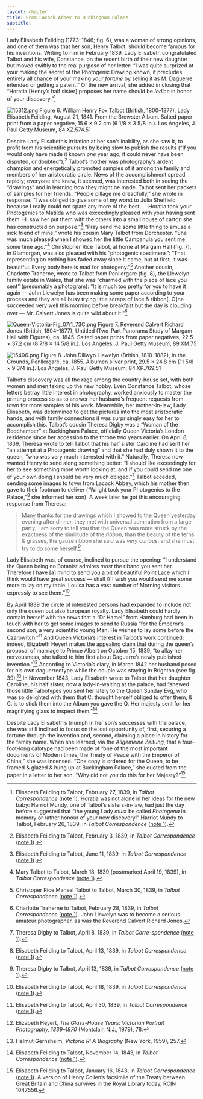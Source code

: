 ```yaml
---
layout: chapter
title: From Lacock Abbey to Buckingham Palace
subtitle:
---
```


Lady Elisabeth Feilding (1773–1846; fig. 6), was a woman of strong
opinions, and one of them was that her son, Henry Talbot, should become
famous for his inventions. Writing to him in February 1839, Lady
Elisabeth congratulated Talbot and his wife, Constance, on the recent
birth of their new daughter but moved swiftly to the real purpose of her
letter: “I was quite surprized at your making the secret of the
Photogenic Drawing known, it precludes entirely all chance of your
making *your fortune* by selling it as M. Daguerre intended or getting a
patent.” Of the new arrival, she added in closing that “Horatia
\[Henry’s half sister\] proposes her name should be *Iodine* in honor of
your discovery.”[^23]

![15312.png](../assets/images/15312.png)
Figure 6. William Henry Fox Talbot (British, 1800–1877), Lady Elisabeth Feilding,
August 21, 1841. From the Brewster Album. Salted paper print from a
paper negative, 15.6 × 9.2 cm (6 1/8 × 3 5/8 in.). Los Angeles, J. Paul
Getty Museum, 84.XZ.574.51

Despite Lady Elisabeth’s irritation at her son’s inability, as she saw
it, to profit from his scientific pursuits by being slow to publish the
results (“If you would only have made it known *one* year ago, it could
never have been disputed, or doubted”),[^24] Talbot’s mother was photography’s
ardent champion and energetically promoted samples of it among the
family and members of her aristocratic circle. News of the
accomplishment spread rapidly; everyone she knew, it seemed, was
interested both in seeing the “drawings” and in learning how they might
be made. Talbot sent her packets of samples for her friends. “People
pillage me dreadfully,” she wrote in response. “I was obliged to give
some of my worst to Julia Sheffield because I really could not spare any
more of the best… . Horatia took your Photogenics to Matilda who was
exceedingly pleased with your having sent them. H. saw her put them with
the others into a small house of carton she has constructed on
purpose.”[^25] “Pray send me some
little thing to amuse a sick friend of mine,” wrote his cousin Mary
Talbot from Dorchester. “She was much pleased when I showed her the
little Campanula you sent me some time ago.”[^26] Christopher Rice Talbot, at home at
Margam Hall (fig. 7), in Glamorgan, was also
pleased with his “photogenic specimens”: “That representing an etching
has faded away since it came, but at first, it was beautiful. Every body
here is mad for photogeny.”[^27]
Another cousin, Charlotte Traherne, wrote to Talbot from Penllergare
(fig. 8), the Llewelyn family estate in Wales,
that she was “charmed with the piece of lace you sent” (presumably a
photogram): “It is much too pretty for you to have it again — John
Llewelyn has been making some paper according to your process and they
are all busy trying little scraps of lace & ribbon\[. O\]ne succeeded
very well this morning before breakfast but the day is clouding over —
Mr. Calvert Jones is quite wild about it.”[^28]

![Queen-Victoria-Fig\_07r1\_73C.png](../assets/images/Queen-Victoria-Fig_07r1_73C.png)
Figure 7. Reverend Calvert Richard Jones (British, 1804–1877), Untitled (Two-Part
Panorama Study of Margam Hall with Figures), ca. 1845. Salted paper
prints from paper negatives, 22.5 × 37.2 cm (8 7/8 × 14 5/8 in.). Los
Angeles, J. Paul Getty Museum, 89.XM.75

![15406.png](../assets/images/15406.png)
Figure 8. John Dillwyn Llewelyn (British, 1810–1882), In the Grounds, Penllergare,
ca. 1855. Albumen silver print, 29.5 × 24.8 cm (11 5/8 × 9 3/4 in.). Los
Angeles, J. Paul Getty Museum, 84.XP.769.51

Talbot’s discovery was all the rage among the country-house set, with
both women and men taking up the new hobby. Even Constance Talbot, whose
letters betray little interest in photography, worked anxiously to
master the printing process so as to answer her husband’s frequent
requests from town for more samples of his work. Meanwhile, her
mother-in-law, Lady Elisabeth, was determined to get the pictures into
the most aristocratic hands, and with family connections it was
surprisingly easy for her to accomplish this. Talbot’s cousin Theresa
Digby was a “Woman of the Bedchamber” at Buckingham Palace, officially
Queen Victoria’s London residence since her accession to the throne two
years earlier. On April 8, 1839, Theresa wrote to tell Talbot that his
half sister Caroline had sent her “an attempt at a Photogenic drawing”
and that she had duly shown it to the queen, “who was very much
interested with it.” Naturally, Theresa now wanted Henry to send along
something better: “I should like exceedingly for her to see something
more worth looking at, and if you could send me one of your own doing I
should be very much obliged.”[^29]
Talbot acceded, sending some images to town from Lacock Abbey, which his
mother then gave to their footman to deliver (“Wright took your
Photogenics to the Palace,”[^30]
she informed her son). A week later he got this encouraging response
from Theresa:

> Many thanks for the drawings which I showed to the Queen yesterday
> evening after dinner, they met with universal admiration from a large
> party; I am sorry to tell you that the Queen was more struck by the
> exactness of the similitude of the *ribbon*, than the beauty of the
> ferns & grasses, the gauze ribbon she said was *very curious*, and she
> must try to do some herself.[^31]

Lady Elisabeth was, of course, inclined to pursue the opening: “I
understand the Queen being no Botanist admires *most* the riband you
sent her. Therefore I have \[a\] mind to send you a bit of beautiful
Point Lace which I think would have great success — shall I? I wish you
would send me some more to lay on my table. Louisa has a vast number of
Morning visitors expressly to see them.”[^32]

By April 1839 the circle of interested persons had expanded to include
not only the queen but also European royalty. Lady Elisabeth could
hardly contain herself with the news that a “Dr Hamel” from Hamburg had
been in touch with her to get some images to send to Russia “for the
Emperor’s second son, a very scientific young Man. He wishes to lay some
before the Czarowitch.”[^33] And
Queen Victoria’s interest in Talbot’s work continued; indeed, Elizabeth
Heyert makes the appealing claim that during the queen’s proposal of
marriage to Prince Albert on October 15, 1839, “to allay her
nervousness, she talked to him first about Daguerre’s newly published
invention.”[^34] According to
Victoria’s diary, in March 1842 her husband posed for his own
daguerreotype while the couple was staying in Brighton (see fig.
39).[^35] In November 1843, Lady
Elisabeth wrote to Talbot that her daughter Caroline, his half sister,
now a lady-in-waiting at the palace, had “shewed those little Talbotypes
you sent her lately to the Queen Sunday Evg, who was so delighted with
them that C. thought herself obliged to offer them, & C. is to stick
them into the Album you gave the Q. Her majesty sent for her magnifying
glass to inspect them.”[^36]

Despite Lady Elisabeth’s triumph in her son’s successes with the palace,
she was still inclined to focus on the lost opportunity of, first,
securing a fortune through the invention and, second, claiming a place
in history for the family name. When she learned, via the *Allgemeine
Zeitung*, that a four-foot-long calotype had been made of “one of the
most important documents of Modern times, the Treaty of Peace with the
Emperor of China,” she was incensed. “One copy is ordered for the Queen,
to be framed & glazed & hung up at Buckingham Palace,” she quoted from
the paper in a letter to her son. “Why did not *you* do this for her
Majesty?”[^37]

[^23]: Elisabeth Feilding to Talbot, February 27, 1839, in *Talbot Correspondence* ([note 1](01_early_days.html#fn:1)). Horatia was not alone in her ideas for the new baby: Harriot Mundy, one of Talbot’s sisters-in-law, had just the day before suggested that “the young Lady *must* be called *Photogena* in memory or rather honour of your new discovery!” Harriot Mundy to Talbot, February 26, 1839, in *Talbot Correspondence* ([note 1](01_early_days.html#fn:1)).

[^24]: Elisabeth Feilding to Talbot, February 3, 1839, in *Talbot Correspondence* ([note 1](01_early_days.html#fn:1)).

[^25]: Elisabeth Feilding to Talbot, June 11, 1839, in *Talbot Correspondence* ([note 1](01_early_days.html#fn:1)).

[^26]: Mary Talbot to Talbot, March 18, 1839 (postmarked April 19, 1839), in *Talbot Correspondence* ([note 1](01_early_days.html#fn:1)).

[^27]: Christoper Rice Mansel Talbot to Talbot, March 30, 1839, in *Talbot Correspondence* ([note 1](01_early_days.html#fn:1)).

[^28]: Charlotte Traherne to Talbot, February 28, 1839, in *Talbot Correspondence* ([note 1](01_early_days.html#fn:1)). John Llewelyn was to become a serious amateur photographer, as was the Reverend Calvert Richard Jones.

[^29]: Theresa Digby to Talbot, April 8, 1839, in *Talbot Corre-spondence* ([note 1](01_early_days.html#fn:1)).

[^30]: Elisabeth Feilding to Talbot, April 13, 1839, in *Talbot Correspondence* ([note 1](01_early_days.html#fn:1)).

[^31]: Theresa Digby to Talbot, April 13, 1839, in *Talbot Correspondence* ([note 1](01_early_days.html#fn:1)).

[^32]: Elisabeth Feilding to Talbot, April 18, 1839, in *Talbot Correspondence* ([note 1](01_early_days.html#fn:1)).

[^33]: Elisabeth Feilding to Talbot, April 30, 1839, in *Talbot Correspondence* ([note 1](01_early_days.html#fn:1)).

[^34]: Elizabeth Heyert, *The Glass-House Years: Victorian Portrait Photography, 1839–1870* (Montclair, N.J., 1979), 78.

[^35]: Helmut Gernsheim, *Victoria R: A Biography* (New York, 1959), 257.

[^36]: Elisabeth Feilding to Talbot, November 14, 1843, in *Talbot Correspondence* ([note 1](01_early_days.html#fn:1)).

[^37]: Elisabeth Feilding to Talbot, January 16, 1843, in *Talbot Correspondence* ([note 1](01_early_days.html#fn:1)). A version of Henry Collen’s facsimile of the Treaty between Great Britain and China survives in the Royal Library today, RCIN 1047556.
